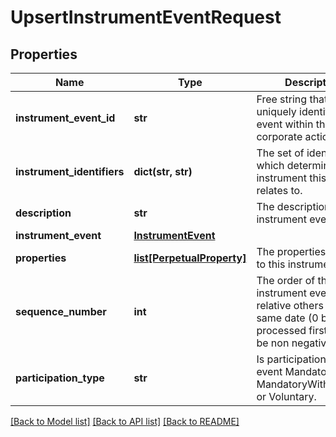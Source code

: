 # UpsertInstrumentEventRequest


## Properties
Name | Type | Description | Notes
------------ | ------------- | ------------- | -------------
**instrument_event_id** | **str** | Free string that uniquely identifies the event within the corporate action source | 
**instrument_identifiers** | **dict(str, str)** | The set of identifiers which determine the instrument this event relates to. | 
**description** | **str** | The description of the instrument event. | [optional] 
**instrument_event** | [**InstrumentEvent**](InstrumentEvent.md) |  | 
**properties** | [**list[PerpetualProperty]**](PerpetualProperty.md) | The properties attached to this instrument event. | [optional] 
**sequence_number** | **int** | The order of the instrument event relative others on the same date (0 being processed first). Must be non negative. | [optional] 
**participation_type** | **str** | Is participation in this event Mandatory, MandatoryWithChoices, or Voluntary. | [optional] [default to 'Mandatory']

[[Back to Model list]](../README.md#documentation-for-models) [[Back to API list]](../README.md#documentation-for-api-endpoints) [[Back to README]](../README.md)


